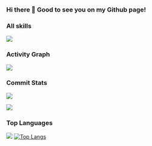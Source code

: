 ### Hi there 👋 Good to see you on my Github page!

### All skills
![](https://skillicons.dev/icons?perline=15&i=java,python,js,html,css,c,github,git,stackoverflow,vscode,nodejs,express,mysql,mongo,md,bash)

###   Activity Graph

![](https://activity-graph.herokuapp.com/graph?username=JoshTWang&bg_color=1c1917&color=ffffff&line=216E39&point=32C15F&area_color=1c1917&area=true&hide_border=true&custom_title=GitHub%20Commits%20Graph)

###   Commit Stats

![](https://github-readme-stats.vercel.app/api?username=JoshTWang&count_private=true&show_icons=true&theme=tokyonight&show_owner=true)

![](https://github-profile-trophy.vercel.app/?username=JoshTWang&theme=tokyonight&row=1)

###   Top Languages

![](https://github-readme-stats.vercel.app/api/top-langs/?username=JoshTWang&layout=compact&theme=dark)
[![Top Langs](https://github-readme-stats.vercel.app/api/top-langs/?username=JoshTWang)](https://github.com/anuraghazra/github-readme-stats)


<!--
**JoshTWang/JoshTWang** is a ✨ _special_ ✨ repository because its `README.md` (this file) appears on your GitHub profile.

Here are some ideas to get you started:

- 🔭 I’m currently working on ...
- 🌱 I’m currently learning ...
- 👯 I’m looking to collaborate on ...
- 🤔 I’m looking for help with ...
- 💬 Ask me about ...
- 📫 How to reach me: ...
- 😄 Pronouns: ...
- ⚡ Fun fact: ...
-->
